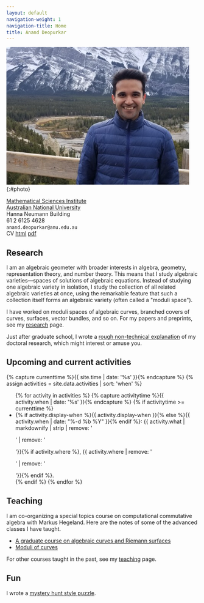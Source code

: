 ```yaml
---
layout: default
navigation-weight: 1
navigation-title: Home
title: Anand Deopurkar
---
```


<div class="intro">

![Photo of Anand Deopurkar in Banff, Canada](anandrd_banff.jpg){:#photo}

<div>

[Mathematical Sciences Institute](http://maths.anu.edu.au)  
[Australian National University](http://www.anu.edu.au/)  
Hanna Neumann Building   
61 2 6125 4628   
`anand.deopurkar@anu.edu.au`  
CV [html](cv/index.html) [pdf](cv/cv.pdf)

</div>

</div>

## Research

I am an algebraic geometer with broader interests in algebra, geometry, representation theory, and number theory. This means that I study algebraic varieties&mdash;spaces of solutions of algebraic equations. Instead of studying one algebraic variety in isolation, I study the collection of all related algebraic varieties at once, using the remarkable feature that such a collection itself forms an algebraic variety (often called a "moduli space").

I have worked on moduli spaces of algebraic curves, branched covers of curves, surfaces, vector bundles, and so on. 
For my papers and preprints, see my [research](research/) page.  

Just after graduate school, I wrote a [rough non-technical explanation](interests/) of my doctoral research, which might interest or amuse you.

## Upcoming and current activities

{% capture currenttime %}{{ site.time | date: '%s' }}{% endcapture %}
{% assign activities = site.data.activities | sort: 'when' %}
<ul>
{% for activity in activities %}
{% capture activitytime %}{{ activity.when | date: '%s' }}{% endcapture %}
{% if activitytime >= currenttime %}
<li> {% if activity.display-when %}{{ activity.display-when }}{% else %}{{ activity.when | date: "%-d %b %Y" }}{% endif %}: {{ activity.what | markdownify | strip | remove: '<p>' | remove: '</p>'}}{% if activity.where %}, {{ activity.where | remove: '<p>' | remove: '</p>'}}{% endif %}.</li>
{% endif %}
{% endfor %}
</ul>

## Teaching

I am co-organizing a special topics course on computational commutative algebra with Markus Hegeland. Here are the notes of some of the advanced classes I have taught.

* [A graduate course on algebraic curves and Riemann surfaces](teaching/8320)
* [Moduli of curves](teaching/moduli/)

For other courses taught in the past, see my [teaching](teaching/) page.

## Fun

I wrote a [mystery hunt style puzzle](puzzle.pdf).
